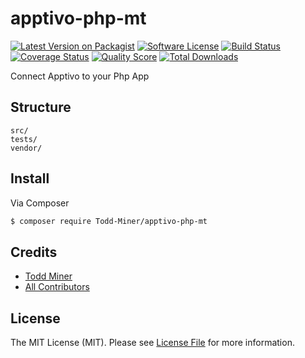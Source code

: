 # apptivo-php-mt

[![Latest Version on Packagist][ico-version]][link-packagist]
[![Software License][ico-license]](LICENSE.md)
[![Build Status][ico-travis]][link-travis]
[![Coverage Status][ico-scrutinizer]][link-scrutinizer]
[![Quality Score][ico-code-quality]][link-code-quality]
[![Total Downloads][ico-downloads]][link-downloads]

Connect Apptivo to your Php App

## Structure

```
src/
tests/
vendor/
```

## Install

Via Composer

``` bash
$ composer require Todd-Miner/apptivo-php-mt
```


## Credits

- [Todd Miner][link-author]
- [All Contributors][link-contributors]

## License

The MIT License (MIT). Please see [License File](LICENSE.md) for more information.

[ico-version]: https://img.shields.io/packagist/v/Todd-Miner/apptivo-php-mt.svg?style=flat-square
[ico-license]: https://img.shields.io/badge/license-MIT-brightgreen.svg?style=flat-square
[ico-travis]: https://img.shields.io/travis/Todd-Miner/apptivo-php-mt/master.svg?style=flat-square
[ico-scrutinizer]: https://img.shields.io/scrutinizer/coverage/g/Todd-Miner/apptivo-php-mt.svg?style=flat-square
[ico-code-quality]: https://img.shields.io/scrutinizer/g/Todd-Miner/apptivo-php-mt.svg?style=flat-square
[ico-downloads]: https://img.shields.io/packagist/dt/Todd-Miner/apptivo-php-mt.svg?style=flat-square

[link-packagist]: https://packagist.org/packages/Todd-Miner/apptivo-php-mt
[link-travis]: https://travis-ci.org/Todd-Miner/apptivo-php-mt
[link-scrutinizer]: https://scrutinizer-ci.com/g/Todd-Miner/apptivo-php-mt/code-structure
[link-code-quality]: https://scrutinizer-ci.com/g/Todd-Miner/apptivo-php-mt
[link-downloads]: https://packagist.org/packages/Todd-Miner/apptivo-php-mt
[link-author]: https://github.com/Todd-Miner
[link-contributors]: ../../contributors
